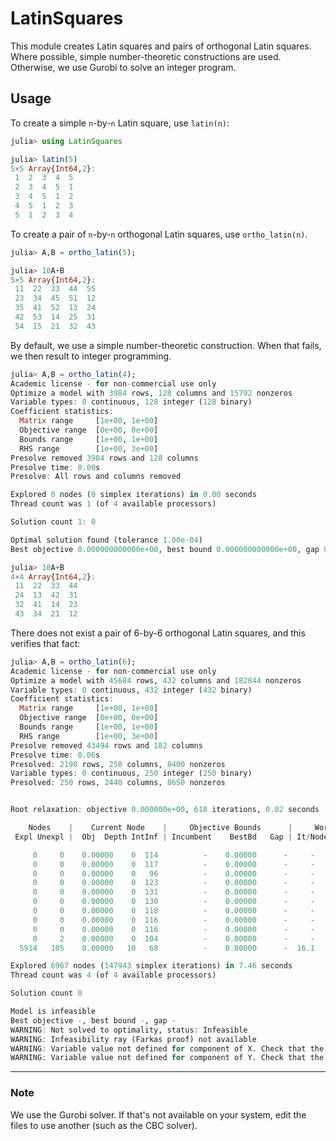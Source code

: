 # LatinSquares

This module creates Latin squares and pairs of orthogonal Latin squares.
Where possible, simple number-theoretic constructions are used. Otherwise,
we use Gurobi to solve an integer program.

## Usage

To create a simple `n`-by-`n` Latin square, use `latin(n)`:
```julia
julia> using LatinSquares

julia> latin(5)
5×5 Array{Int64,2}:
 1  2  3  4  5
 2  3  4  5  1
 3  4  5  1  2
 4  5  1  2  3
 5  1  2  3  4
```

To create a pair of `n`-by-`n` orthogonal Latin squares, use `ortho_latin(n)`.
```julia
julia> A,B = ortho_latin(5);

julia> 10A+B
5×5 Array{Int64,2}:
 11  22  33  44  55
 23  34  45  51  12
 35  41  52  13  24
 42  53  14  25  31
 54  15  21  32  43
```

By default, we use a simple number-theoretic construction. When that fails,
we then result to integer programming.
```julia
julia> A,B = ortho_latin(4);
Academic license - for non-commercial use only
Optimize a model with 3984 rows, 128 columns and 15792 nonzeros
Variable types: 0 continuous, 128 integer (128 binary)
Coefficient statistics:
  Matrix range     [1e+00, 1e+00]
  Objective range  [0e+00, 0e+00]
  Bounds range     [1e+00, 1e+00]
  RHS range        [1e+00, 3e+00]
Presolve removed 3984 rows and 128 columns
Presolve time: 0.00s
Presolve: All rows and columns removed

Explored 0 nodes (0 simplex iterations) in 0.00 seconds
Thread count was 1 (of 4 available processors)

Solution count 1: 0

Optimal solution found (tolerance 1.00e-04)
Best objective 0.000000000000e+00, best bound 0.000000000000e+00, gap 0.0000%

julia> 10A+B
4×4 Array{Int64,2}:
 11  22  33  44
 24  13  42  31
 32  41  14  23
 43  34  21  12
```

There does not exist a pair of 6-by-6 orthogonal Latin squares, and this
verifies that fact:
```julia
julia> A,B = ortho_latin(6);
Academic license - for non-commercial use only
Optimize a model with 45684 rows, 432 columns and 182844 nonzeros
Variable types: 0 continuous, 432 integer (432 binary)
Coefficient statistics:
  Matrix range     [1e+00, 1e+00]
  Objective range  [0e+00, 0e+00]
  Bounds range     [1e+00, 1e+00]
  RHS range        [1e+00, 3e+00]
Presolve removed 43494 rows and 182 columns
Presolve time: 0.06s
Presolved: 2190 rows, 250 columns, 8400 nonzeros
Variable types: 0 continuous, 250 integer (250 binary)
Presolved: 250 rows, 2440 columns, 8650 nonzeros


Root relaxation: objective 0.000000e+00, 618 iterations, 0.02 seconds

    Nodes    |    Current Node    |     Objective Bounds      |     Work
 Expl Unexpl |  Obj  Depth IntInf | Incumbent    BestBd   Gap | It/Node Time

     0     0    0.00000    0  114          -    0.00000      -     -    0s
     0     0    0.00000    0  117          -    0.00000      -     -    0s
     0     0    0.00000    0   96          -    0.00000      -     -    0s
     0     0    0.00000    0  123          -    0.00000      -     -    0s
     0     0    0.00000    0  131          -    0.00000      -     -    0s
     0     0    0.00000    0  130          -    0.00000      -     -    0s
     0     0    0.00000    0  118          -    0.00000      -     -    0s
     0     0    0.00000    0  116          -    0.00000      -     -    0s
     0     0    0.00000    0  116          -    0.00000      -     -    0s
     0     2    0.00000    0  104          -    0.00000      -     -    0s
  5914   105    0.00000   10   68          -    0.00000      -  16.1    5s

Explored 6967 nodes (147943 simplex iterations) in 7.46 seconds
Thread count was 4 (of 4 available processors)

Solution count 0

Model is infeasible
Best objective -, best bound -, gap -
WARNING: Not solved to optimality, status: Infeasible
WARNING: Infeasibility ray (Farkas proof) not available
WARNING: Variable value not defined for component of X. Check that the model was properly solved.
WARNING: Variable value not defined for component of Y. Check that the model was properly solved.
```

<hr>

### Note

We use the Gurobi solver. If that's not available on your system, edit the
files to use another (such as the CBC solver).
